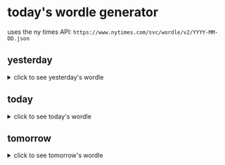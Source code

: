 # today's wordle generator

uses the ny times API: `https://www.nytimes.com/svc/wordle/v2/YYYY-MM-DD.json`

## yesterday

<details>
    <summary>click to see yesterday's wordle</summary>

    porch

</details>

## today

<details>
    <summary>click to see today's wordle</summary>

    awash

</details>

## tomorrow

<details>
    <summary>click to see tomorrow's wordle</summary>

    juice

</details>
